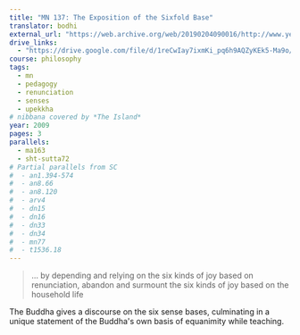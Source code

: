 ```yaml
---
title: "MN 137: The Exposition of the Sixfold Base"
translator: bodhi
external_url: "https://web.archive.org/web/20190204090016/http://www.yellowrobe.com/component/content/article/120-majjhima-nikaya/279-salyatanavibhanga-sutta-the-exposition-of-the-sixfold-base.html"
drive_links:
  - "https://drive.google.com/file/d/1reCwIay7ixmKi_pq6h9AQZyKEk5-Ma9o/view?usp=drivesdk"
course: philosophy
tags:
  - mn
  - pedagogy
  - renunciation
  - senses
  - upekkha
# nibbana covered by *The Island*
year: 2009
pages: 3
parallels:
  - ma163
  - sht-sutta72
# Partial parallels from SC
#  - an1.394-574
#  - an8.66
#  - an8.120
#  - arv4
#  - dn15
#  - dn16
#  - dn33
#  - dn34
#  - mn77
#  - t1536.18
---
```


> … by depending and relying on the six kinds of joy based on renunciation, abandon and surmount the six kinds of joy based on the household life

The Buddha gives a discourse on the six sense bases, culminating in a unique statement of the Buddha's own basis of equanimity while teaching.
